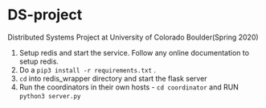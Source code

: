 # DS-project
Distributed Systems Project at University of Colorado Boulder(Spring 2020)

1. Setup redis and start the service. Follow any online documentation to setup redis.
2. Do a ```pip3 install -r requirements.txt``` .
3. ```cd``` into redis_wrapper directory and start the flask server
4. Run the coordinators in their own hosts -  ```cd coordinator``` and RUN  ```python3 server.py```
